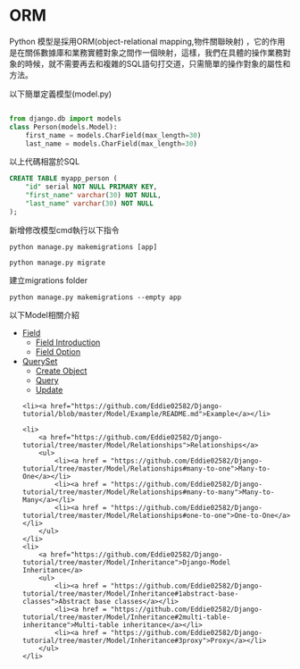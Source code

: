 # ORM  
Python 模型是採用ORM(object-relational mapping,物件關聯映射) ，它的作用是在關係數據庫和業務實體對象之間作一個映射，這樣，我們在具體的操作業務對象的時候，就不需要再去和複雜的SQL語句打交道，只需簡單的操作對象的屬性和方法。</br>

以下簡單定義模型(model.py)


```python 

from django.db import models
class Person(models.Model):
    first_name = models.CharField(max_length=30)
    last_name = models.CharField(max_length=30)    
```

以上代碼相當於SQL

```sql
CREATE TABLE myapp_person (
    "id" serial NOT NULL PRIMARY KEY,
    "first_name" varchar(30) NOT NULL,
    "last_name" varchar(30) NOT NULL
);
```

新增修改模型cmd執行以下指令</br>

```
python manage.py makemigrations [app]

python manage.py migrate
```

建立migrations folder
```
python manage.py makemigrations --empty app
```


以下Model相關介紹


<ul>
    <li><a href="https://github.com/Eddie02582/Django-tutorial/tree/master/Model/Field">Field</a>  
        <ul>
            <li> <a href = "https://github.com/Eddie02582/Django-tutorial/tree/master/Model/Field#field-introduction"> Field Introduction</a></li>
            <li> <a href = "https://github.com/Eddie02582/Django-tutorial/tree/master/Model/Field#field-option"> Field Option</a></li>                              
        </ul>
    </li> 
    <li>
        <a href="https://github.com/Eddie02582/Django-tutorial/tree/master/Model/QuerySet">QuerySet</a>
        <ul>
            <li><a href = "https://github.com/Eddie02582/Django-tutorial/tree/master/Model/QuerySet#1create-object">Create Object</a></li>
            <li><a href = "https://github.com/Eddie02582/Django-tutorial/tree/master/Model/QuerySet#2query">Query</a></li>
            <li><a href = "https://github.com/Eddie02582/Django-tutorial/tree/master/Model/QuerySet#3update">Update</a></li>
        </ul>
    </li>
    
    <li><a href="https://github.com/Eddie02582/Django-tutorial/blob/master/Model/Example/README.md">Example</a></li> 
    
    <li>
        <a href="https://github.com/Eddie02582/Django-tutorial/tree/master/Model/Relationships">Relationships</a>
        <ul>
            <li><a href = "https://github.com/Eddie02582/Django-tutorial/tree/master/Model/Relationships#many-to-one">Many-to-One</a></li>
            <li><a href = "https://github.com/Eddie02582/Django-tutorial/tree/master/Model/Relationships#many-to-many">Many-to-Many</a></li>
            <li><a href = "https://github.com/Eddie02582/Django-tutorial/tree/master/Model/Relationships#one-to-one">One-to-One</a></li>
        </ul>
    </li>   
    <li>  
        <a href="https://github.com/Eddie02582/Django-tutorial/tree/master/Model/Inheritance">Django-Model Inheritance</a>
        <ul>
            <li><a href = "https://github.com/Eddie02582/Django-tutorial/tree/master/Model/Inheritance#1abstract-base-classes">Abstract base classes</a></li>
            <li><a href = "https://github.com/Eddie02582/Django-tutorial/tree/master/Model/Inheritance#2multi-table-inheritance">Multi-table inheritance</a></li>
            <li><a href = "https://github.com/Eddie02582/Django-tutorial/tree/master/Model/Inheritance#3proxy">Proxy</a></li>
        </ul>
    </li>  

    
</ul>


